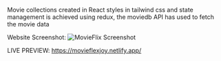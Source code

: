 Movie collections created in React styles in tailwind css and state management is achieved using redux, the moviedb API has used to fetch the movie data

Website Screenshot:
![MovieFlix Screenshot](https://github.com/SeyarSawayz/MovieFlix/assets/64561523/cf619c9f-1da0-40e7-892b-2e729b2a3e69)

LIVE PREVIEW:
https://movieflexjoy.netlify.app/
